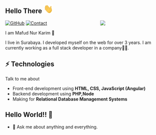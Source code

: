 <h2> Hello There <img src="https://raw.githubusercontent.com/ABSphreak/ABSphreak/master/gifs/Hi.gif" width="30px"></h2>

<img align="right" src="https://github.com/rajput2107/rajput2107/blob/master/Assets/Developer.gif" width='200'/>

[![GitHub](https://img.shields.io/badge/SUPPORT%20AT-GITHUB-blue?style=for-the-badge&logo=github)](https://github.com/MafudNk) 
 [![Contact](https://img.shields.io/badge/CONTACT-GMAIL-yellow?style=for-the-badge&logo=gmail&logoColor=white)](mailto:mafudnurkarim@gmail.com)
 
I am Mafud Nur Karim 🧔

I live in Surabaya. I developed myself on the web for over 3 years. I am currently working as a full stack developer  in a company👨‍💻.

## ⚡ Technologies
Talk to me about
- Front-end development using **HTML, CSS, JavaScript (Angular)**
- Backend development using **PHP,Node**
- Making for **Relational Database Management Systems**

## Hello World!! 🤔
- 💬 Ask me about anything and everything.
